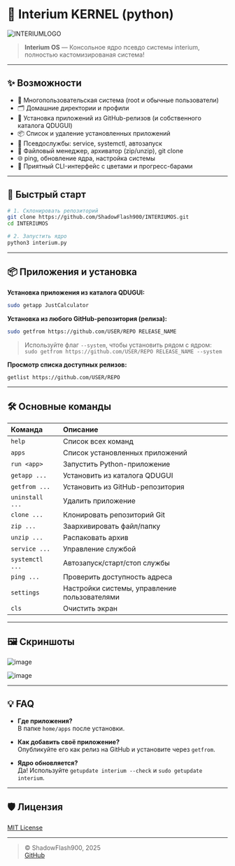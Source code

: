 # 🚀 Interium KERNEL (python)

![INTERIUMLOGO](https://github.com/user-attachments/assets/9580ee5c-2191-4cfb-8a52-6164384a2779)


> **Interium OS** — Консольное ядро псевдо системы interium, полностью кастомизированая система!

---

## ✨ Возможности

- 👤 Многопользовательская система (root и обычные пользователи)
- 🗂️ Домашние директории и профили
- 🧩 Установка приложений из GitHub-релизов (и собственного каталога QDUGUI)
- 📦 Список и удаление установленных приложений
- 🔧 Псевдослужбы: service, systemctl, автозапуск
- 💾 Файловый менеджер, архиватор (zip/unzip), git clone
- 🌐 ping, обновление ядра, настройка системы
- 🎨 Приятный CLI-интерфейс с цветами и прогресс-барами

---

## 🚀 Быстрый старт

```bash
# 1. Склонировать репозиторий
git clone https://github.com/ShadowFlash900/INTERIUMOS.git
cd INTERIUMOS

# 2. Запустить ядро
python3 interium.py
```

---

## 📦 Приложения и установка

**Установка приложения из каталога QDUGUI:**
```bash
sudo getapp JustCalculator
```

**Установка из любого GitHub-репозитория (релиза):**
```bash
sudo getfrom https://github.com/USER/REPO RELEASE_NAME
```
> Используйте флаг `--system`, чтобы установить рядом с ядром:  
> `sudo getfrom https://github.com/USER/REPO RELEASE_NAME --system`

**Просмотр списка доступных релизов:**
```bash
getlist https://github.com/USER/REPO
```

---

## 🛠️ Основные команды

| Команда       | Описание                                    |
|:--------------|:--------------------------------------------|
| `help`        | Список всех команд                          |
| `apps`        | Список установленных приложений             |
| `run <app>`   | Запустить Python-приложение                 |
| `getapp ...`  | Установить из каталога QDUGUI               |
| `getfrom ...` | Установить из GitHub-репозитория            |
| `uninstall ...`| Удалить приложение                         |
| `clone ...`   | Клонировать репозиторий Git                 |
| `zip ...`     | Заархивировать файл/папку                   |
| `unzip ...`   | Распаковать архив                           |
| `service ...` | Управление службой                          |
| `systemctl ...`| Автозапуск/старт/стоп службы               |
| `ping ...`    | Проверить доступность адреса                 |
| `settings`    | Настройки системы, управление пользователями |
| `cls`         | Очистить экран                              |

---

## 🖼️ Скриншоты

![image](https://github.com/user-attachments/assets/5e01f30c-e133-44f7-9416-1049d400972c)

![image](https://github.com/user-attachments/assets/d10e3d9c-10a8-42f0-a8f3-ae3978d888e7)


---

## 💡 FAQ

- **Где приложения?**  
  В папке `home/apps` после установки.

- **Как добавить своё приложение?**  
  Опубликуйте его как релиз на GitHub и установите через `getfrom`.

- **Ядро обновляется?**  
  Да! Используйте `getupdate interium --check` и `sudo getupdate interium`.

---

## 🛡️ Лицензия

[MIT License](LICENSE)

---

> © ShadowFlash900, 2025  
> [GitHub](https://github.com/ShadowFlash900/INTERIUMOS)
